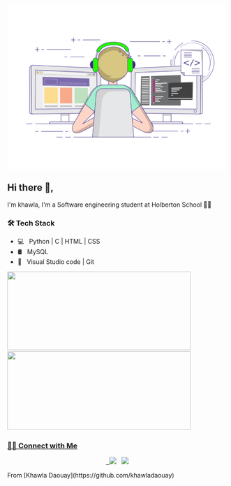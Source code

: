 <img align="center" alt="GIF" src="https://raw.githubusercontent.com/devSouvik/devSouvik/master/gif3.gif" width="500"/>
<br/>

## Hi there 👋, 
I'm khawla, I'm a Software engineering student at Holberton School 👨‍💻

<h3>🛠 Tech Stack</h3>

- 💻 &nbsp; Python | C | HTML | CSS 
- 🛢 &nbsp; MySQL
- 🔧 &nbsp; Visual Studio code | Git

 <a href="https://github.com/khawladaouay">
<p float="left">
  <img height="180em" src="https://github-readme-stats.vercel.app/api?username=khawladaouay&show_icons=true&theme=dark" width="420" />
 <img height="180em" src="https://github-readme-stats.vercel.app/api/top-langs/?username=khawladaouay&theme=dark&layout=compact" width="420" />
 
<h3> 🤝🏻 Connect with Me </h3>

<p align="center"> 
&nbsp; <a href="https://www.linkedin.com/in/khawla-daouay-90249022b" target="_blank" rel="noopener noreferrer"><img src="https://img.icons8.com/plasticine/100/000000/linkedin.png" width="50" /></a>
&nbsp; <a href="mailto:daouaykhawla782@gmail.com" target="_blank" rel="noopener noreferrer"><img src="https://img.icons8.com/plasticine/100/000000/gmail.png"  width="50" /></a>
</p>
 From [Khawla Daouay](https://github.com/khawladaouay)